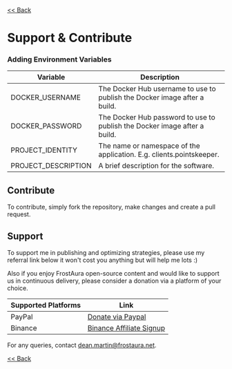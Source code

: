[<< Back](../README.md)

# Support & Contribute
### Adding Environment Variables
| Variable | Description |
| -- | -- |
| DOCKER_USERNAME | The Docker Hub username to use to publish the Docker image after a build.
| DOCKER_PASSWORD | The Docker Hub password to use to publish the Docker image after a build.
| PROJECT_IDENTITY | The name or namespace of the application. E.g. clients.pointskeeper.
| PROJECT_DESCRIPTION | A brief description for the software.

## Contribute
To contribute, simply fork the repository, make changes and create a pull request.

## Support
To support me in publishing and optimizing strategies, please use my referral link below it won't cost you anything but will help me lots :)

Also if you enjoy FrostAura open-source content and would like to support us in continuous delivery, please consider a donation via a platform of your choice.

| Supported Platforms | Link |
| ------------------- | ---- |
| PayPal | [Donate via Paypal](https://www.paypal.com/donate/?hosted_button_id=SVEXJC9HFBJ72) |
| Binance | [Binance Affiliate Signup](https://accounts.binance.com/en/register?ref=68898442) |

For any queries, contact dean.martin@frostaura.net.

[<< Back](../README.md)
